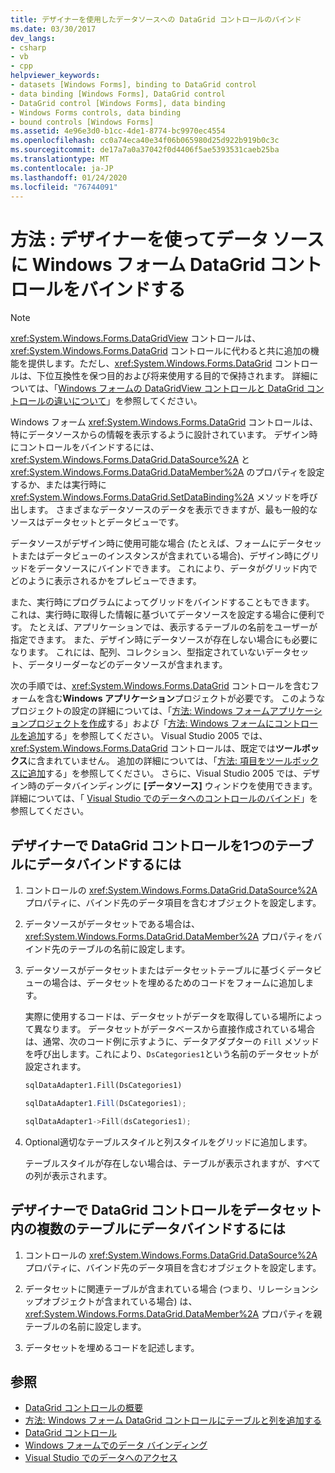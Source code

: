 ```yaml
---
title: デザイナーを使用したデータソースへの DataGrid コントロールのバインド
ms.date: 03/30/2017
dev_langs:
- csharp
- vb
- cpp
helpviewer_keywords:
- datasets [Windows Forms], binding to DataGrid control
- data binding [Windows Forms], DataGrid control
- DataGrid control [Windows Forms], data binding
- Windows Forms controls, data binding
- bound controls [Windows Forms]
ms.assetid: 4e96e3d0-b1cc-4de1-8774-bc9970ec4554
ms.openlocfilehash: cc0a74eca40e34f06b065980d25d922b919b0c3c
ms.sourcegitcommit: de17a7a0a37042f0d4406f5ae5393531caeb25ba
ms.translationtype: MT
ms.contentlocale: ja-JP
ms.lasthandoff: 01/24/2020
ms.locfileid: "76744091"
---
```

# <a name="how-to-bind-the-windows-forms-datagrid-control-to-a-data-source-using-the-designer"></a>方法 : デザイナーを使ってデータ ソースに Windows フォーム DataGrid コントロールをバインドする

> [!NOTE]
> <xref:System.Windows.Forms.DataGridView> コントロールは、<xref:System.Windows.Forms.DataGrid> コントロールに代わると共に追加の機能を提供します。ただし、<xref:System.Windows.Forms.DataGrid> コントロールは、下位互換性を保つ目的および将来使用する目的で保持されます。 詳細については、「[Windows フォームの DataGridView コントロールと DataGrid コントロールの違いについて](differences-between-the-windows-forms-datagridview-and-datagrid-controls.md)」を参照してください。

 Windows フォーム <xref:System.Windows.Forms.DataGrid> コントロールは、特にデータソースからの情報を表示するように設計されています。 デザイン時にコントロールをバインドするには、<xref:System.Windows.Forms.DataGrid.DataSource%2A> と <xref:System.Windows.Forms.DataGrid.DataMember%2A> のプロパティを設定するか、または実行時に <xref:System.Windows.Forms.DataGrid.SetDataBinding%2A> メソッドを呼び出します。 さまざまなデータソースのデータを表示できますが、最も一般的なソースはデータセットとデータビューです。

 データソースがデザイン時に使用可能な場合 (たとえば、フォームにデータセットまたはデータビューのインスタンスが含まれている場合)、デザイン時にグリッドをデータソースにバインドできます。 これにより、データがグリッド内でどのように表示されるかをプレビューできます。

 また、実行時にプログラムによってグリッドをバインドすることもできます。 これは、実行時に取得した情報に基づいてデータソースを設定する場合に便利です。 たとえば、アプリケーションでは、表示するテーブルの名前をユーザーが指定できます。 また、デザイン時にデータソースが存在しない場合にも必要になります。 これには、配列、コレクション、型指定されていないデータセット、データリーダーなどのデータソースが含まれます。

 次の手順では、<xref:System.Windows.Forms.DataGrid> コントロールを含むフォームを含む**Windows アプリケーション**プロジェクトが必要です。 このようなプロジェクトの設定の詳細については、「[方法: Windows フォームアプリケーションプロジェクトを作成](/visualstudio/ide/step-1-create-a-windows-forms-application-project)する」および「[方法: Windows フォームにコントロールを追加](how-to-add-controls-to-windows-forms.md)する」を参照してください。 Visual Studio 2005 では、<xref:System.Windows.Forms.DataGrid> コントロールは、既定では**ツールボックス**に含まれていません。 追加の詳細については、「[方法: 項目をツールボックスに追加](https://docs.microsoft.com/previous-versions/visualstudio/visual-studio-2010/ms165355(v=vs.100))する」を参照してください。 さらに、Visual Studio 2005 では、デザイン時のデータバインディングに **[データソース]** ウィンドウを使用できます。 詳細については、「 [Visual Studio でのデータへのコントロールのバインド](/visualstudio/data-tools/bind-controls-to-data-in-visual-studio)」を参照してください。

## <a name="to-data-bind-the-datagrid-control-to-a-single-table-in-the-designer"></a>デザイナーで DataGrid コントロールを1つのテーブルにデータバインドするには

1. コントロールの <xref:System.Windows.Forms.DataGrid.DataSource%2A> プロパティに、バインド先のデータ項目を含むオブジェクトを設定します。

2. データソースがデータセットである場合は、<xref:System.Windows.Forms.DataGrid.DataMember%2A> プロパティをバインド先のテーブルの名前に設定します。

3. データソースがデータセットまたはデータセットテーブルに基づくデータビューの場合は、データセットを埋めるためのコードをフォームに追加します。

     実際に使用するコードは、データセットがデータを取得している場所によって異なります。 データセットがデータベースから直接作成されている場合は、通常、次のコード例に示すように、データアダプターの `Fill` メソッドを呼び出します。これにより、`DsCategories1`という名前のデータセットが設定されます。

    ```vb
    sqlDataAdapter1.Fill(DsCategories1)
    ```

    ```csharp
    sqlDataAdapter1.Fill(DsCategories1);
    ```

    ```cpp
    sqlDataAdapter1->Fill(dsCategories1);
    ```

4. Optional適切なテーブルスタイルと列スタイルをグリッドに追加します。

     テーブルスタイルが存在しない場合は、テーブルが表示されますが、すべての列が表示されます。

## <a name="to-data-bind-the-datagrid-control-to-multiple-tables-in-a-dataset-in-the-designer"></a>デザイナーで DataGrid コントロールをデータセット内の複数のテーブルにデータバインドするには

1. コントロールの <xref:System.Windows.Forms.DataGrid.DataSource%2A> プロパティに、バインド先のデータ項目を含むオブジェクトを設定します。

2. データセットに関連テーブルが含まれている場合 (つまり、リレーションシップオブジェクトが含まれている場合) は、<xref:System.Windows.Forms.DataGrid.DataMember%2A> プロパティを親テーブルの名前に設定します。

3. データセットを埋めるコードを記述します。

## <a name="see-also"></a>参照

- [DataGrid コントロールの概要](datagrid-control-overview-windows-forms.md)
- [方法: Windows フォーム DataGrid コントロールにテーブルと列を追加する](how-to-add-tables-and-columns-to-the-windows-forms-datagrid-control.md)
- [DataGrid コントロール](datagrid-control-windows-forms.md)
- [Windows フォームでのデータ バインディング](../windows-forms-data-binding.md)
- [Visual Studio でのデータへのアクセス](/visualstudio/data-tools/accessing-data-in-visual-studio)
